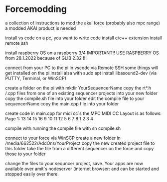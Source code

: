 # Forcemodding
a collection of instructions to mod the akai force (probably also mpc range)
a modded AKAI product is needed

install vs code on a pc, you want to write code
install c/c++ extension
install remote ssh


install raspberry OS on a raspberry 3/4 IMPORTANT!! USE RASPBERRY OS from 28.1.2022 because of GLIB 2.32 !!!

connect from your PC to the pi in vscode via Remote SSH
some things will get installed on the pi
install alsa with sudo apt install libasound2-dev (via PUTTY, Terminal, or WinSCP)

create a folder on the pi with mkdir YourSequencerName
copy the rt*.h /.cpp files from one of an existing sequencer projects into your new folder
copy the compile.sh file into your folder
edit the compile file to your sequencerName 
copy the main.cpp file into your folder

create code in main.cpp
for midi cc´s the MPC MIDI CC Layout is as follows:
Page 1:
13 14 15 16
 9 10 11 12
 5  6  7  8
 1  2  3  4

compile with running the compile file with sh compile.sh

connect to your force via WinSCP
create a new folder in /media/662522/AddOns/YourProject
copy the new created project file to this folder
take the file from a different sequencer on the force and copy those to your folder

change the files to your sequncer project, save.
Your apps are now available over amit´s nodeserver (internet browser: <yourforceIP>
and can be started and stopped easily over there.


